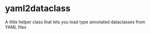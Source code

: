 # yaml2dataclass
A little helper class that lets you load type annotated dataclasses from YAML files
